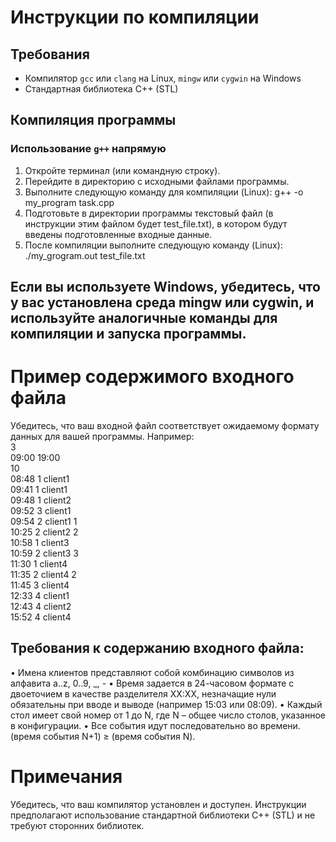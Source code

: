 # Инструкции по компиляции

## Требования
- Компилятор `gcc` или `clang` на Linux, `mingw` или `cygwin` на Windows
- Стандартная библиотека C++ (STL)

## Компиляция программы

### Использование `g++` напрямую

1. Откройте терминал (или командную строку).
2. Перейдите в директорию с исходными файлами программы.
3. Выполните следующую команду для компиляции (Linux):
   g++ -o my_program task.cpp
4. Подготовьте в директории программы текстовый файл (в инструкции этим файлом будет test_file.txt), в котором будут введены подготовленные входные данные.
5. После компиляции выполните следующую команду (Linux):
   ./my_grogram.out test_file.txt

## Если вы используете Windows, убедитесь, что у вас установлена среда mingw или cygwin, и используйте аналогичные команды для компиляции и запуска программы.

# Пример содержимого входного файла
Убедитесь, что ваш входной файл соответствует ожидаемому формату данных для вашей программы. Например:<br />
3<br />
09:00 19:00<br />
10<br />
08:48 1 client1<br />
09:41 1 client1<br />
09:48 1 client2<br />
09:52 3 client1<br />
09:54 2 client1 1<br />
10:25 2 client2 2<br />
10:58 1 client3<br />
10:59 2 client3 3<br />
11:30 1 client4<br />
11:35 2 client4 2<br />
11:45 3 client4<br />
12:33 4 client1<br />
12:43 4 client2<br />
15:52 4 client4<br />

## Требования к содержанию входного файла:
•	Имена клиентов представляют собой комбинацию символов из алфавита a..z, 0..9, _, -
•	Время задается в 24-часовом формате с двоеточием в качестве разделителя XX:XX, незначащие нули обязательны при вводе и выводе (например 15:03 или 08:09).
•	Каждый стол имеет свой номер от 1 до N, где N – общее число столов, указанное в конфигурации.
•	Все события идут последовательно во времени. (время события N+1) ≥ (время события N).

# Примечания
Убедитесь, что ваш компилятор установлен и доступен.
Инструкции предполагают использование стандартной библиотеки C++ (STL) и не требуют сторонних библиотек.
